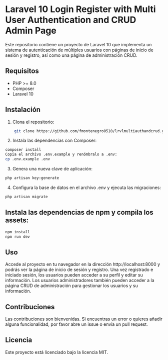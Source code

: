 # Laravel 10 Login Register with Multi User Authentication and CRUD Admin Page

Este repositorio contiene un proyecto de Laravel 10 que implementa un sistema de autenticación de múltiples usuarios con páginas de inicio de sesión y registro, así como una página de administración CRUD.

## Requisitos

- PHP >= 8.0
- Composer
- Laravel 10

## Instalación

1. Clona el repositorio:
```bash
    git clone https://github.com/fmontenegro0510/lrvlmultiauthandcrud.git
```

2. Instala las dependencias con Composer:

```bash
composer install
Copia el archivo .env.example y renómbralo a .env:
cp .env.example .env
```

3. Genera una nueva clave de aplicación:

```bash
php artisan key:generate
```
4. Configura la base de datos en el archivo .env y ejecuta las migraciones:
```bash
php artisan migrate
```

## Instala las dependencias de npm y compila los assets:

```bash
npm install
npm run dev
```

## Uso
Accede al proyecto en tu navegador en la dirección http://localhost:8000 y podrás ver la página de inicio de sesión y registro. Una vez registrado e iniciado sesión, los usuarios pueden acceder a su perfil y editar su información. Los usuarios administradores también pueden acceder a la página CRUD de administración para gestionar los usuarios y su información.

## Contribuciones
Las contribuciones son bienvenidas. Si encuentras un error o quieres añadir alguna funcionalidad, por favor abre un issue o envía un pull request.

## Licencia
Este proyecto está licenciado bajo la licencia MIT.